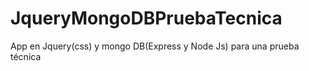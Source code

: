 # JqueryMongoDBPruebaTecnica
App en Jquery(css) y mongo DB(Express y Node Js) para una prueba técnica  
